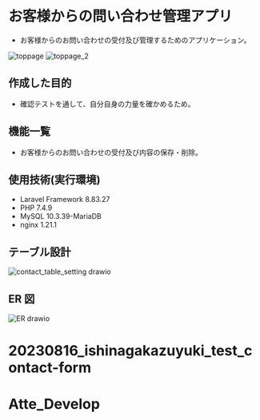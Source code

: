 # お客様からの問い合わせ管理アプリ

- お客様からのお問い合わせの受付及び管理するためのアプリケーション。

![toppage](https://github.com/ishinagakazuyuki/20230816_ishinagakazuyuki_contact-form/assets/135584828/084e9784-f0fe-4100-8a27-5f5cadbf6c01)
![toppage_2](https://github.com/ishinagakazuyuki/20230816_ishinagakazuyuki_contact-form/assets/135584828/45cdb2c1-d965-4b8a-bc21-173bfd062b91)

## 作成した目的

- 確認テストを通して、自分自身の力量を確かめるため。

## 機能一覧

- お客様からのお問い合わせの受付及び内容の保存・削除。

## 使用技術(実行環境)

- Laravel Framework 8.83.27
- PHP 7.4.9
- MySQL 10.3.39-MariaDB
- nginx 1.21.1

## テーブル設計

![contact_table_setting drawio](https://github.com/ishinagakazuyuki/20230816_ishinagakazuyuki_contact-form/assets/135584828/55b03995-a5fb-429d-9ce3-5315f057069c)

## ER 図

![ER drawio](https://github.com/ishinagakazuyuki/20230816_ishinagakazuyuki_contact-form/assets/135584828/bba34380-9043-4157-8a39-b10297439c8b)
# 20230816_ishinagakazuyuki_test_contact-form
# Atte_Develop
